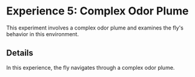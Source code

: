 # Experience 5: Complex Odor Plume

This experiment involves a complex odor plume and examines the fly's behavior in this environment.

## Details
In this experience, the fly navigates through a complex odor plume.
